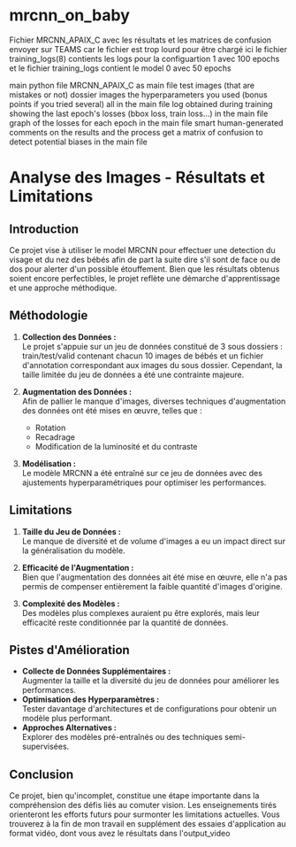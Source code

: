 # mrcnn_on_baby
 Fichier MRCNN_APAIX_C avec les résultats et les matrices de confusion envoyer sur TEAMS car le fichier est trop lourd pour être chargé ici
 le fichier training_logs(8) contients les logs pour la configuartion 1 avec 100 epochs et le fichier training_logs contient le model 0 avec 50 epochs

main python file MRCNN_APAIX_C as main file
test images (that are mistakes or not) dossier images
the hyperparameters you used (bonus points if you tried several) all in the main file
log obtained during training showing the last epoch's losses (bbox loss, train loss...) in the main file
graph of the losses for each epoch in the main file
smart human-generated comments on the results and the process 
 get a matrix of confusion to detect potential biases in the main file

# Analyse des Images - Résultats et Limitations

## Introduction

Ce projet vise à utiliser le model MRCNN pour effectuer une detection du visage et du nez des bébés afin de part la suite dire s'il sont de face ou de dos pour alerter d'un possible étouffement. Bien que les résultats obtenus soient encore perfectibles, le projet reflète une démarche d'apprentissage et une approche méthodique.

## Méthodologie

1. **Collection des Données :**  
   Le projet s'appuie sur un jeu de données constitué de 3 sous dossiers : train/test/valid contenant chacun 10 images de bébés et un fichier d'annotation correspondant aux images du sous dossier. Cependant, la taille limitée du jeu de données a été une contrainte majeure.

2. **Augmentation des Données :**  
   Afin de pallier le manque d'images, diverses techniques d'augmentation des données ont été mises en œuvre, telles que :
   - Rotation
   - Recadrage
   - Modification de la luminosité et du contraste

3. **Modélisation :**  
   Le modèle MRCNN a été entraîné sur ce jeu de données avec des ajustements hyperparamétriques pour optimiser les performances.


## Limitations

1. **Taille du Jeu de Données :**  
   Le manque de diversité et de volume d'images a eu un impact direct sur la généralisation du modèle.

2. **Efficacité de l'Augmentation :**  
   Bien que l'augmentation des données ait été mise en œuvre, elle n'a pas permis de compenser entièrement la faible quantité d'images d'origine.

3. **Complexité des Modèles :**  
   Des modèles plus complexes auraient pu être explorés, mais leur efficacité reste conditionnée par la quantité de données.

## Pistes d'Amélioration

- **Collecte de Données Supplémentaires :**  
  Augmenter la taille et la diversité du jeu de données pour améliorer les performances.  
- **Optimisation des Hyperparamètres :**  
  Tester davantage d'architectures et de configurations pour obtenir un modèle plus performant.  
- **Approches Alternatives :**  
  Explorer des modèles pré-entraînés ou des techniques semi-supervisées.

## Conclusion

Ce projet, bien qu'incomplet, constitue une étape importante dans la compréhension des défis liés au comuter vision. Les enseignements tirés orienteront les efforts futurs pour surmonter les limitations actuelles.
Vous trouverez à la fin de mon travail en supplément des essaies d'application au format vidéo, dont vous avez le résultats dans l'output_video

